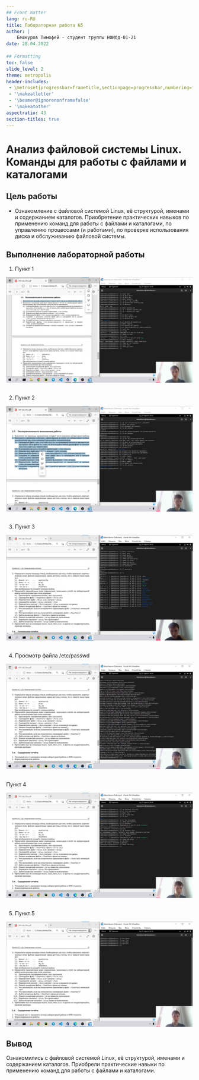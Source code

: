 ```yaml
---
## Front matter
lang: ru-RU
title: Лабораторная работа №5
author: |
    Бешкуров Тимофей - студент группы НФИбд-01-21
date: 28.04.2022

## Formatting
toc: false
slide_level: 2
theme: metropolis
header-includes: 
 - \metroset{progressbar=frametitle,sectionpage=progressbar,numbering=fraction}
 - '\makeatletter'
 - '\beamer@ignorenonframefalse'
 - '\makeatother'
aspectratio: 43
section-titles: true
---
```


# Анализ файловой системы Linux. Команды для работы с файлами и каталогами

## Цель работы

- Ознакомление с файловой системой Linux, её структурой, именами и содержанием каталогов. Приобретение практических навыков по применению команд для работы
с файлами и каталогами, по управлению процессами (и работами), по проверке использования диска и обслуживанию файловой системы.

## Выполнение лабораторной работы

1. Пункт 1

![](../report/images/1.png)

## 

2. Пункт 2

![](../report/images/2.png)

## 

3. Пункт 3

![](../report/images/3.png)

## 

4. Просмотр файла /etc/passwd

![](../report/images/4_catEtcPassw.png)

## 

Пункт 4

![](../report/images/4.png)

## 

5. Пункт 5

![](../report/images/5.png)

## Вывод

Ознакомились с файловой системой Linux, её структурой, именами и содержанием каталогов. Приобрели практические навыки по применению команд для работы с файлами и каталогами.